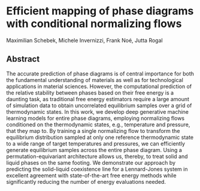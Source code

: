 # Efficient mapping of phase diagrams with conditional normalizing flows
Maximilian Schebek, Michele Invernizzi, Frank Noé, Jutta Rogal 

## Abstract
The accurate prediction of phase diagrams is of central importance for both the fundamental understanding of materials as well as for technological applications in material sciences. However, the computational prediction of the relative stability between phases based on their free energy is a daunting task, as traditional free energy estimators require a large amount of simulation data to obtain uncorrelated equilibrium samples over a grid of thermodynamic states. In this work, we develop deep generative machine learning models for entire phase diagrams, employing normalizing flows conditioned on the thermodynamic states, e.g., temperature and pressure, that they map to. By training a single normalizing flow to transform the equilibrium distribution sampled at only one reference thermodynamic state to a wide range of target temperatures and pressures, we can efficiently generate equilibrium samples across the entire phase diagram. Using a permutation-equivariant architecture allows us, thereby, to treat solid and liquid phases on the same footing. We demonstrate our approach by predicting the  solid-liquid coexistence line for a Lennard-Jones system in excellent agreement with state-of-the-art free energy methods while significantly reducing the number of energy evaluations needed.